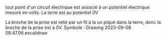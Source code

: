 tout point d'un circuit électrique est associé à un potentiel électrique mesuré en volts.
La terre est au potentiel 0V

La broche de la prise est relié par un fil à la un piqué dans la terre, donc la broche de la prise est à 0V.
Symbole : Drawing 2023-09-08 09.47.06.excalidraw